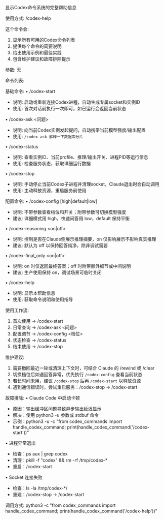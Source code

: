 显示Codex命令系统的完整帮助信息

使用方式: /codex-help

这个命令会:
1. 显示所有可用的Codex命令列表
2. 提供每个命令的简要说明
3. 给出使用示例和最佳实践
4. 包含维护建议和故障排除提示

参数:
无

命令列表:

基础命令:
• /codex-start
  - 说明: 启动或重新连接Codex进程，自动生成专属socket和实例ID
  - 使用: 首次对话前执行一次即可，如已运行会返回当前状态

• /codex-ask <问题>
  - 说明: 向当前Codex实例发起提问，自动携带当前模型强度/输出配置
  - 使用: `/codex-ask 解释一下数据库分片`

• /codex-status
  - 说明: 查看实例ID、当前profile、推理/输出开关、进程PID等运行信息
  - 使用: 检查服务状态，获取详细运行数据

• /codex-stop
  - 说明: 手动停止当前Codex子进程并清理socket，Claude退出时会自动调用
  - 使用: 主动释放资源，重启服务前使用

配置命令:
• /codex-config [high|default|low]
  - 说明: 不带参数查看档位和开关；附带参数可切换模型强度
  - 建议: 详细模式用 high，快速问答用 low，default 保持平衡

• /codex-reasoning <on|off>
  - 说明: 控制是否在Claude侧展示推理摘要，on 仅影响展示不影响真实推理
  - 建议: 默认为 off 以保持回答纯净，除非调试需要

• /codex-final_only <on|off>
  - 说明: on 时仅返回最终答案；off 时附带额外细节或中间说明
  - 建议: 生产使用保持 on，调试场景可临时关闭

• /codex-help
  - 说明: 显示本帮助信息
  - 使用: 获取命令说明和使用指导

使用工作流:
1. 首次使用 → /codex-start
2. 日常查询 → /codex-ask <问题>
3. 配置调节 → /codex-config <档位>
4. 状态检查 → /codex-status
5. 结束使用 → /codex-stop

维护建议:
1. 需要撤回最近一轮或清理上下文时，可结合 Claude 的 /rewind 或 /clear
2. 切换档位后如遇回答异常，优先执行 `/codex-config` 查看当前状态
3. 若长时间未用，建议 `/codex-stop` 后再 `/codex-start` 以释放资源
4. 遇到通信错误时，尝试重启服务：/codex-stop → /codex-start

故障排除:
• Claude Code 中启动卡顿
  - 原因：输出缓冲区问题导致异步输出延迟显示
  - 解决：使用 python3 -u 参数或 stdbuf 命令
  - 示例：python3 -u -c "from codex_commands import handle_codex_command; print(handle_codex_command('/codex-start'))"

• 进程异常退出
  - 检查：ps aux | grep codex
  - 清理：pkill -f "codex" && rm -rf /tmp/codex-*
  - 重启：/codex-start

• Socket 连接失败
  - 检查：ls -la /tmp/codex-*/
  - 重建：/codex-stop → /codex-start

调用方式:
python3 -c "from codex_commands import handle_codex_command; print(handle_codex_command('/codex-help'))"
